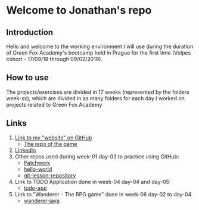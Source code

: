 # Welcome to Jonathan's repo

## Introduction

Hello and welcome to the working environment I will use during the duration of Green Fox Academy's bootcamp held in Prague for the first time (Volpes cohort - 17/09/18 through 09/02/2019).

## How to use

The projects/exercises are divided in 17 weeks (represented by the folders week-xx), which are divided in as many folders for each day I worked on projects related to Green Fox Academy

## Links

1. [Link to my "website" on GitHub](https://jonathan-bonnin.github.io/)
    * [The repo of the game](https://github.com/Jonathan-Bonnin/arcade-game)
2. [LinkedIn](https://www.linkedin.com/in/jonathan-bonnin/)
3. Other repos used during week-01 day-03 to practice using GitHub:
    * [Patchwork](https://github.com/Jonathan-Bonnin/patchwork)
    * [hello-world](https://github.com/Jonathan-Bonnin/hello-world)
    * [git-lesson-repository](https://github.com/Jonathan-Bonnin/git-lesson-repository)
4. Link to TODO Application done in week-04 day-04 and day-05:
    * [todo-app](https://github.com/Jonathan-Bonnin/todo-app)
5. Link to "Wanderer - The RPG game" done in week-06 day-02 to day-04
    * [wanderer-java](https://github.com/Jonathan-Bonnin/wanderer-java)